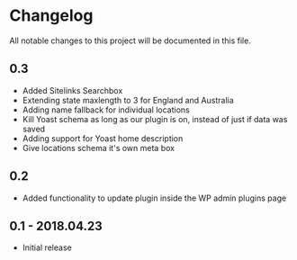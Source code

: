 # Changelog
All notable changes to this project will be documented in this file.

## 0.3

* Added Sitelinks Searchbox
* Extending state maxlength to 3 for England and Australia
* Adding name fallback for individual locations
* Kill Yoast schema as long as our plugin is on, instead of just if data was saved
* Adding support for Yoast home description
* Give locations schema it's own meta box

## 0.2

* Added functionality to update plugin inside the WP admin plugins page

## 0.1 - 2018.04.23

* Initial release
